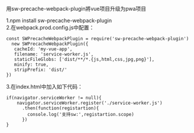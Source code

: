 用sw-precache-webpack-plugin將vue项目升级为pwa项目

1.npm install sw-precache-webpack-plugin  
2.在webpack.prod.config.js中配置：

 ```
const SWPrecacheWebpackPlugin = require('sw-precache-webpack-plugin')  
   new SWPrecacheWebpackPlugin({
    cacheId: 'my-vue-app',
    filename: 'service-worker.js',
    staticFileGlobs: ['dist/**/*.{js,html,css,jpg,png}'],
    minify: true,
    stripPrefix: 'dist/'
})
```
3.在index.html中加入如下代码：  

```
if(navigator.serviceWorker != null){
    navigator.serviceWorker.register('./service-worker.js')
      .then(function(registartion){
        console.log('支持sw:',registartion.scope)
      })
}
```